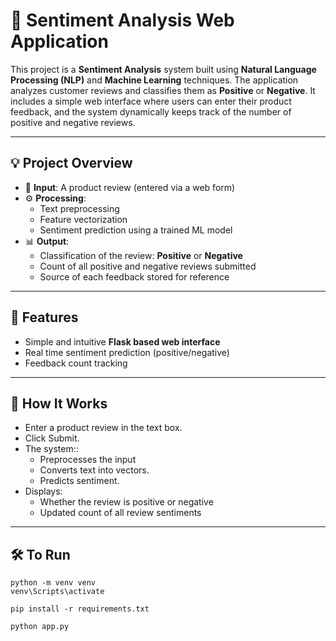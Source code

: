 # 🧠 Sentiment Analysis Web Application

This project is a **Sentiment Analysis** system built using **Natural Language Processing (NLP)** and **Machine Learning** techniques. The application analyzes customer reviews and classifies them as **Positive** or **Negative**. It includes a simple web interface where users can enter their product feedback, and the system dynamically keeps track of the number of positive and negative reviews.

---

## 💡 Project Overview

- 📝 **Input**: A product review (entered via a web form)
- ⚙️ **Processing**:
  - Text preprocessing
  - Feature vectorization
  - Sentiment prediction using a trained ML model
- 📊 **Output**:
  - Classification of the review: **Positive** or **Negative**
  - Count of all positive and negative reviews submitted
  - Source of each feedback stored for reference

---

## 🚀 Features

- Simple and intuitive **Flask based web interface**
- Real time sentiment prediction (positive/negative)
- Feedback count tracking

---

## 🧪 How It Works

- Enter a product review in the text box.
- Click Submit.
- The system::
  - Preprocesses the input
  - Converts text into vectors.
  - Predicts sentiment.
- Displays:
  - Whether the review is positive or negative
  - Updated count of all review sentiments

---

## 🛠 To Run 

```
python -m venv venv
venv\Scripts\activate

pip install -r requirements.txt

python app.py
```



